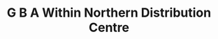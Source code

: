 ---
title: "G B A Within Northern Distribution Centre"
url: /grimsby/g-b-a-within-northern-distribution-centre/
shop: car
---